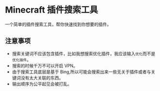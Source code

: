 # Minecraft 插件搜索工具

一个简单的插件搜索工具，帮你快速找到你想要的插件。

## 注意事项

* 搜索关键词不应该包含插件，比如我想搜索优化插件，我应该输入`优化`而不是`优化插件`。
* 搜索的时候千万不可以开启 VPN。
* 由于搜索工具底层是基于 Bing,所以可能会搜索出来一些无关于插件或者与关键词没有太大关联的东西。
* 输出顺序为公平起见会被打乱。
